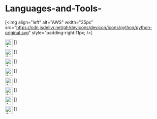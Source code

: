 # Languages-and-Tools-

[<img align="left" alt="AWS" width="25px" src="https://cdn.jsdelivr.net/gh/devicons/devicon/icons/python/python-original.svg" style="padding-right:11px; />]

[<img align="left" alt="AWS" width="25px" src="https://cdn.jsdelivr.net/gh/devicons/devicon/icons/jupyter/jupyter-original.svg"/>]

[<img align="left" alt="AWS" width="25px"  src="https://cdn.jsdelivr.net/gh/devicons/devicon/icons/pandas/pandas-original.svg" />]

[<img align="left" alt="AWS" width="25px" src="https://cdn.jsdelivr.net/gh/devicons/devicon/icons/sqlite/sqlite-original.svg" />]

[<img align="left" alt="AWS" width="25px"  src="https://cdn.jsdelivr.net/gh/devicons/devicon/icons/mysql/mysql-original.svg" />]

[<img align="left" alt="AWS" width="25px"  src="https://cdn.jsdelivr.net/gh/devicons/devicon/icons/numpy/numpy-original.svg" />]

[<img align="left" alt="AWS" width="25px"  src="https://cdn.jsdelivr.net/gh/devicons/devicon/icons/markdown/markdown-original.svg" />]

[<img align="left" alt="AWS" width="25px"  src="https://cdn.jsdelivr.net/gh/devicons/devicon/icons/css3/css3-original.svg" />]

[<img align="left" alt="AWS" width="25px"  src="https://cdn.jsdelivr.net/gh/devicons/devicon/icons/html5/html5-plain.svg" />]
